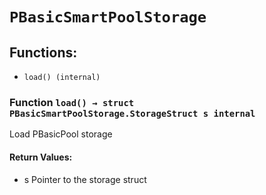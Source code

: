 # `PBasicSmartPoolStorage`

## Functions:

- `load() (internal)`

### Function `load() → struct PBasicSmartPoolStorage.StorageStruct s internal`

Load PBasicPool storage

#### Return Values:

- s Pointer to the storage struct
